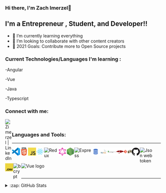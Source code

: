 ### Hi there, I'm Zach Imerzel👋

## I'm a Entrepreneur , Student, and Developer!!

- 🌱 I’m currently learning everything
- 👯 I’m looking to collaborate with other content creators
- 🥅 2021 Goals: Contribute more to Open Source projects

### Current Technologies/Languages I'm learning :

-Angular

-Vue

-Java

-Typescript

### Connect with me:

[<img align="left" alt="Zimerzel | LinkedIn" width="22px" src="https://cdn.jsdelivr.net/npm/simple-icons@v3/icons/linkedin.svg" />][linkedin]


<br />

### Languages and Tools:
--------------------------------------------------------------------------------------------------------------------------------------------------------------------------------
<img align="left" alt="Visual Studio Code" width="26px" src="https://raw.githubusercontent.com/github/explore/80688e429a7d4ef2fca1e82350fe8e3517d3494d/topics/visual-studio-code/visual-studio-code.png" />
<img align="left" alt="HTML5" width="26px" src="https://raw.githubusercontent.com/github/explore/80688e429a7d4ef2fca1e82350fe8e3517d3494d/topics/html/html.png" />
<img align="left" alt="JavaScript" width="26px" src="https://raw.githubusercontent.com/github/explore/80688e429a7d4ef2fca1e82350fe8e3517d3494d/topics/javascript/javascript.png"/>
<img align="left" alt="React" width="26px" src="https://raw.githubusercontent.com/github/explore/80688e429a7d4ef2fca1e82350fe8e3517d3494d/topics/react/react.png" />
<img align="left" alt="Redux" width="46px" src="https://redux.js.org/img/redux-logo-landscape.png" />
<img align="left" alt="GraphQL" width="26px" src="https://raw.githubusercontent.com/github/explore/80688e429a7d4ef2fca1e82350fe8e3517d3494d/topics/graphql/graphql.png" />
<img align="left" alt="Node.js" width="26px" src="https://raw.githubusercontent.com/github/explore/80688e429a7d4ef2fca1e82350fe8e3517d3494d/topics/nodejs/nodejs.png" />
<img align="left" alt="Express" width="56px" src="https://i.cloudup.com/zfY6lL7eFa-3000x3000.png" />
<img align="left" alt="SQL" width="26px" src="https://raw.githubusercontent.com/github/explore/80688e429a7d4ef2fca1e82350fe8e3517d3494d/topics/sql/sql.png" />
<img align="left" alt="MySQL" width="26px" src="https://raw.githubusercontent.com/github/explore/80688e429a7d4ef2fca1e82350fe8e3517d3494d/topics/mysql/mysql.png" />
<img align="left" alt="MongoDB" width="26px" src="https://raw.githubusercontent.com/github/explore/80688e429a7d4ef2fca1e82350fe8e3517d3494d/topics/mongodb/mongodb.png" />
<img align="left" alt="Mongoose" width="26px" src="https://raw.githubusercontent.com/github/explore/80688e429a7d4ef2fca1e82350fe8e3517d3494d/topics/mongoose/mongoose.png" />
<img align="left" alt="Git" width="26px" src="https://raw.githubusercontent.com/github/explore/80688e429a7d4ef2fca1e82350fe8e3517d3494d/topics/git/git.png" />
<img align="left" alt="GitHub" width="26px" src="https://raw.githubusercontent.com/github/explore/78df643247d429f6cc873026c0622819ad797942/topics/github/github.png" />
<img align="left" alt="Json web token" width="46px" src="http://jwt.io/img/logo-asset.svg" />
<img align="left" alt=".Env" width="26px" src="https://raw.githubusercontent.com/motdotla/dotenv/master/dotenv.png" />
<img align="left" alt="bcrypt" width="26px" src="https://stackjava.com/wp-content/uploads/2018/03/bcrypt-logo-250x250.jpg" />
<img width="26px" src="https://vuejs.org/images/logo.png" alt="Vue logo">

<br />
<br />


---

<details>
  <summary>:zap: GitHub Stats</summary>

  <img align="left" alt="Zimerzel's GitHub Stats" src="https://github-readme-stats.vercel.app/api?username=Zimerzel&show_icons=true&hide_border=true" />

</details>

[linkedin]: https://www.linkedin.com/in/zach-imerzel/

